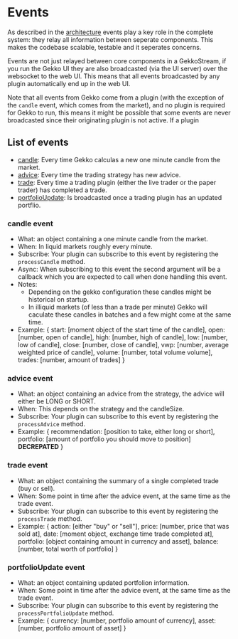# Events

As described in the [architecture](./architecture.md) events play a key role in the complete system: they relay all information between seperate components. This makes the codebase scalable, testable and it seperates concerns.

Events are not just relayed between core components in a GekkoStream, if you run the Gekko UI they are also broadcasted (via the UI server) over the websocket to the web UI. This means that all events broadcasted by any plugin automatically end up in the web UI.

Note that all events from Gekko come from a plugin (with the exception of the `candle` event, which comes from the market), and no plugin is required for Gekko to run, this means it might be possible that some events are never broadcasted since their originating plugin is not active. If a plugin 

## List of events

- [candle](#candle-event): Every time Gekko calculas a new one minute candle from the market.
- [advice](#advice-event): Every time the trading strategy has new advice.
- [trade](#trade-event): Every time a trading plugin (either the live trader or the paper trader) has completed a trade.
- [portfolioUpdate](#portfolioUpdate-event): Is broadcasted once a trading plugin has an updated portflio.

### candle event

- What: an object containing a one minute candle from the market.
- When: In liquid markets roughly every minute.
- Subscribe: Your plugin can subscribe to this event by registering the `processCandle` method.
- Async: When subscribing to this event the second argument will be a callback which you are expected to call when done handling this event.
- Notes: 
  - Depending on the gekko configuration these candles might be historical on startup.
  - In illiquid markets (of less than a trade per minute) Gekko will caculate these candles in batches and a few might come at the same time.
- Example:
      {
        start: [moment object of the start time of the candle],
        open: [number, open of candle],
        high: [number, high of candle],
        low: [number, low of candle],
        close: [number, close of candle],
        vwp: [number, average weighted price of candle],
        volume: [number, total volume volume],
        trades: [number, amount of trades]
      }

### advice event

- What: an object containing an advice from the strategy, the advice will either be LONG or SHORT.
- When: This depends on the strategy and the candleSize.
- Subscribe: Your plugin can subscribe to this event by registering the `processAdvice` method.
- Example:
      {
        recommendation: [position to take, either long or short],
        portfolio: [amount of portfolio you should move to position] **DECREPATED**
      }

### trade event

- What: an object containing the summary of a single completed trade (buy or sell).
- When: Some point in time after the advice event, at the same time as the trade event.
- Subscribe: Your plugin can subscribe to this event by registering the `processTrade` method.
- Example:
      {
        action: [either "buy" or "sell"],
        price: [number, price that was sold at],
        date: [moment object, exchange time trade completed at],
        portfolio: [object containing amount in currency and asset],
        balance: [number, total worth of portfolio]
      }

### portfolioUpdate event

- What: an object containing updated portfolion information.
- When: Some point in time after the advice event, at the same time as the trade event.
- Subscribe: Your plugin can subscribe to this event by registering the `processPortfolioUpdate` method.
- Example:
      {
        currency: [number, portfolio amount of currency],
        asset: [number, portfolio amount of asset]
      }
